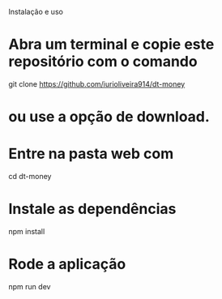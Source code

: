 Instalação e uso
# Abra um terminal e copie este repositório com o comando
git clone https://github.com/iurioliveira914/dt-money
# ou use a opção de download.

# Entre na pasta web com 
cd dt-money

# Instale as dependências
npm install

# Rode a aplicação
npm run dev